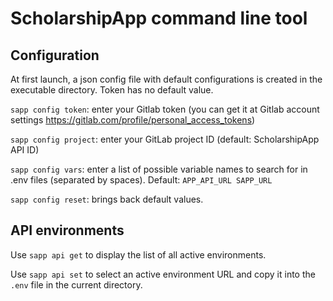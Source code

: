 # ScholarshipApp command line tool

## Configuration

At first launch, a json config file with default configurations is created in the executable directory. Token has no default value.

`sapp config token`: enter your Gitlab token (you can get it at Gitlab account settings https://gitlab.com/profile/personal_access_tokens)

`sapp config project`: enter your GitLab project ID (default: ScholarshipApp API ID)

`sapp config vars`: enter a list of possible variable names to search for in .env files (separated by spaces). Default: `APP_API_URL SAPP_URL`

`sapp config reset`: brings back default values.

## API environments

Use `sapp api get` to display the list of all active environments.

Use `sapp api set` to select an active environment URL and copy it into the `.env` file in the current directory.
